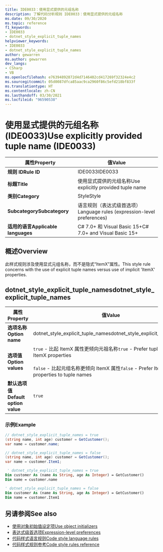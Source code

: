 ```yaml
---
title: IDE0033：使用显式提供的元组名称
description: 了解代码分析规则 IDE0033：使用显式提供的元组名称
ms.date: 09/30/2020
ms.topic: reference
f1_keywords:
- IDE0033
- dotnet_style_explicit_tuple_names
helpviewer_keywords:
- IDE0033
- dotnet_style_explicit_tuple_names
author: gewarren
ms.author: gewarren
dev_langs:
- CSharp
- VB
ms.openlocfilehash: e76394892872d4d7146402cd417269f32324e4c2
ms.sourcegitcommit: 05d0087dfca85aac9ca2960f86c5efd218bf833f
ms.translationtype: HT
ms.contentlocale: zh-CN
ms.lasthandoff: 03/30/2021
ms.locfileid: "96590538"
---
```

# <a name="use-explicitly-provided-tuple-name-ide0033"></a><span data-ttu-id="0b851-103">使用显式提供的元组名称 (IDE0033)</span><span class="sxs-lookup"><span data-stu-id="0b851-103">Use explicitly provided tuple name (IDE0033)</span></span>

|<span data-ttu-id="0b851-104">属性</span><span class="sxs-lookup"><span data-stu-id="0b851-104">Property</span></span>|<span data-ttu-id="0b851-105">值</span><span class="sxs-lookup"><span data-stu-id="0b851-105">Value</span></span>|
|-|-|
| <span data-ttu-id="0b851-106">**规则 ID**</span><span class="sxs-lookup"><span data-stu-id="0b851-106">**Rule ID**</span></span> | <span data-ttu-id="0b851-107">IDE0033</span><span class="sxs-lookup"><span data-stu-id="0b851-107">IDE0033</span></span> |
| <span data-ttu-id="0b851-108">**标题**</span><span class="sxs-lookup"><span data-stu-id="0b851-108">**Title**</span></span> | <span data-ttu-id="0b851-109">使用显式提供的元组名称</span><span class="sxs-lookup"><span data-stu-id="0b851-109">Use explicitly provided tuple name</span></span> |
| <span data-ttu-id="0b851-110">**类别**</span><span class="sxs-lookup"><span data-stu-id="0b851-110">**Category**</span></span> | <span data-ttu-id="0b851-111">Style</span><span class="sxs-lookup"><span data-stu-id="0b851-111">Style</span></span> |
| <span data-ttu-id="0b851-112">**Subcategory**</span><span class="sxs-lookup"><span data-stu-id="0b851-112">**Subcategory**</span></span> | <span data-ttu-id="0b851-113">语言规则（表达式级首选项）</span><span class="sxs-lookup"><span data-stu-id="0b851-113">Language rules (expression-level preferences)</span></span> |
| <span data-ttu-id="0b851-114">**适用的语言**</span><span class="sxs-lookup"><span data-stu-id="0b851-114">**Applicable languages**</span></span> | <span data-ttu-id="0b851-115">C# 7.0+ 和 Visual Basic 15+</span><span class="sxs-lookup"><span data-stu-id="0b851-115">C# 7.0+ and Visual Basic 15+</span></span> |

## <a name="overview"></a><span data-ttu-id="0b851-116">概述</span><span class="sxs-lookup"><span data-stu-id="0b851-116">Overview</span></span>

<span data-ttu-id="0b851-117">此样式规则涉及使用显式元组名称，而不是隐式“ItemX”属性。</span><span class="sxs-lookup"><span data-stu-id="0b851-117">This style rule concerns with the use of explicit tuple names versus use of implicit 'ItemX' properties.</span></span>

## <a name="dotnet_style_explicit_tuple_names"></a><span data-ttu-id="0b851-118">dotnet_style_explicit_tuple_names</span><span class="sxs-lookup"><span data-stu-id="0b851-118">dotnet_style_explicit_tuple_names</span></span>

|<span data-ttu-id="0b851-119">属性</span><span class="sxs-lookup"><span data-stu-id="0b851-119">Property</span></span>|<span data-ttu-id="0b851-120">值</span><span class="sxs-lookup"><span data-stu-id="0b851-120">Value</span></span>|
|-|-|
| <span data-ttu-id="0b851-121">**选项名称**</span><span class="sxs-lookup"><span data-stu-id="0b851-121">**Option name**</span></span> | <span data-ttu-id="0b851-122">dotnet_style_explicit_tuple_names</span><span class="sxs-lookup"><span data-stu-id="0b851-122">dotnet_style_explicit_tuple_names</span></span>
| <span data-ttu-id="0b851-123">**选项值**</span><span class="sxs-lookup"><span data-stu-id="0b851-123">**Option values**</span></span> | <span data-ttu-id="0b851-124">`true` - 比起 ItemX 属性更倾向元祖名称</span><span class="sxs-lookup"><span data-stu-id="0b851-124">`true` - Prefer tuple names to ItemX properties</span></span><br /><br /><span data-ttu-id="0b851-125">`false` - 比起元组名称更倾向 ItemX 属性</span><span class="sxs-lookup"><span data-stu-id="0b851-125">`false` - Prefer ItemX properties to tuple names</span></span> |
| <span data-ttu-id="0b851-126">**默认选项值**</span><span class="sxs-lookup"><span data-stu-id="0b851-126">**Default option value**</span></span> | `true` |

### <a name="example"></a><span data-ttu-id="0b851-127">示例</span><span class="sxs-lookup"><span data-stu-id="0b851-127">Example</span></span>

```csharp
// dotnet_style_explicit_tuple_names = true
(string name, int age) customer = GetCustomer();
var name = customer.name;

// dotnet_style_explicit_tuple_names = false
(string name, int age) customer = GetCustomer();
var name = customer.Item1;
```

```vb
 ' dotnet_style_explicit_tuple_names = true
Dim customer As (name As String, age As Integer) = GetCustomer()
Dim name = customer.name

' dotnet_style_explicit_tuple_names = false
Dim customer As (name As String, age As Integer) = GetCustomer()
Dim name = customer.Item1
```

## <a name="see-also"></a><span data-ttu-id="0b851-128">另请参阅</span><span class="sxs-lookup"><span data-stu-id="0b851-128">See also</span></span>

- [<span data-ttu-id="0b851-129">使用对象初始值设定项</span><span class="sxs-lookup"><span data-stu-id="0b851-129">Use object initializers</span></span>](ide0017.md)
- [<span data-ttu-id="0b851-130">表达式级首选项</span><span class="sxs-lookup"><span data-stu-id="0b851-130">Expression-level preferences</span></span>](expression-level-preferences.md)
- [<span data-ttu-id="0b851-131">代码样式语言规则</span><span class="sxs-lookup"><span data-stu-id="0b851-131">Code style language rules</span></span>](language-rules.md)
- [<span data-ttu-id="0b851-132">代码样式规则参考</span><span class="sxs-lookup"><span data-stu-id="0b851-132">Code style rules reference</span></span>](index.md)
